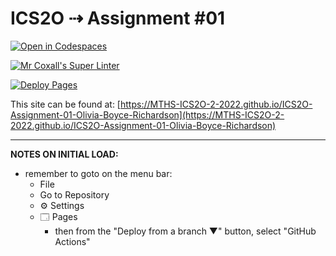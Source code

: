 # ICS2O ⇢ Assignment #01

[![Open in Codespaces](https://classroom.github.com/assets/launch-codespace-f4981d0f882b2a3f0472912d15f9806d57e124e0fc890972558857b51b24a6f9.svg)](https://classroom.github.com/open-in-codespaces?assignment_repo_id=10317664)

[![Mr Coxall's Super Linter](https://github.com/MTHS-ICS2O-2-2022/ICS2O-Assignment-01-Olivia-Boyce-Richardson/workflows/Mr%20Coxall's%20Super%20Linter/badge.svg)](https://github.com/MTHS-ICS2O-2-2022/ICS2O-Assignment-01-Olivia-Boyce-Richardson/actions)

[![Deploy Pages](https://github.com/MTHS-ICS2O-2-2022/ICS2O-Assignment-01-Olivia-Boyce-Richardson/workflows/Deploy%20Pages/badge.svg)](https://github.com/MTHS-ICS2O-2-2022/ICS2O-Assignment-01-Olivia-Boyce-Richardson/actions)

This site can be found at: [https://MTHS-ICS2O-2-2022.github.io/ICS2O-Assignment-01-Olivia-Boyce-Richardson](https://MTHS-ICS2O-2-2022.github.io/ICS2O-Assignment-01-Olivia-Boyce-Richardson)

---

**NOTES ON INITIAL LOAD:**
- remember to goto on the menu bar:
  - File
  - Go to Repository
  - ⚙ Settings
  - 🗔 Pages
    - then from the "Deploy from a branch ▼" button, select "GitHub Actions"
